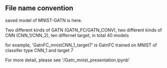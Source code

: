 ## File name convention
saved model of MNIST-GATN is here.

Two different kinds of GATN (GATN_FC/GATN_CONV), two different kinds of CNN (CNN_1/CNN_2), ten differnet target, in total 40 models

for example, 'GatnFC_mnistCNN_1_target7' is GatnFC trained on MNIST of classifer type CNN_1 and target 7

For more detail, please see '/Gatn_mnist_presentation.ipynb'
